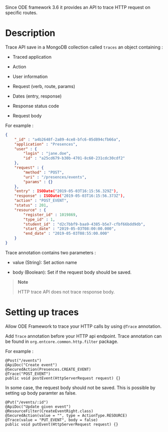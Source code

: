 Since ODE framework 3.6 it provides an API to trace HTTP request on specific routes.

# Description

Trace API save in a MongoDB collection called `traces` an object containing :

-   Traced application

-   Action

-   User information

-   Request (verb, route, params)

-   Dates (entry, response)

-   Response status code

-   Request body

For example :

``` json
{
    "_id" : "a4b2648f-2a89-4ce8-bfc6-05d894cfb66a",
    "application" : "Presences",
    "user" : {
        "login" : "jane.doe",
        "id" : "a25cd679-b30b-4701-8c60-231cdc30cdf2"
    },
    "request" : {
        "method" : "POST",
        "uri" : "/presences/events",
        "params" : {}
    },
    "entry" : ISODate("2019-05-03T16:15:56.329Z"),
    "response" : ISODate("2019-05-03T16:15:56.373Z"),
    "action" : "POST_EVENT",
    "status" : 201,
    "resource" : {
        "register_id" : 1019869,
        "type_id" : 1,
        "student_id" : "d2c7bbf9-baa9-4385-b5e7-cfbf66bdd9db",
        "start_date" : "2019-05-03T08:00:00.000",
        "end_date" : "2019-05-03T08:55:00.000"
    }
}
```

Trace annotation contains two parameters :

-   value (String): Set action name

-   body (Boolean): Set if the request body should be saved.

> **Note**
>
> HTTP trace API does not trace response body.

# Setting up traces

Allow ODE Framework to trace your HTTP calls by using `@Trace` annotation.

Add `Trace` annotation before your HTTP api endpoint. Trace annotation can be found in `org.entcore.common.http.filter` package.

For example :

    @Post("/events")
    @ApiDoc("Create event")
    @SecuredAction(Presences.CREATE_EVENT)
    @Trace("POST_EVENT")
    public void postEvent(HttpServerRequest request) {}

In some case, the request body should not be saved. This is possible by setting up body paramter as false.

    @Put("/events/:id")
    @ApiDoc("Update given event")
    @ResourceFilter(CreateEventRight.class)
    @SecuredAction(value = "", type = ActionType.RESOURCE)
    @Trace(value = "PUT_EVENT", body = false)
    public void putEvent(HttpServerRequest request) {}
